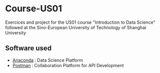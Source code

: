 # Course-US01
Exercices and project for the US01 course "Introduction to Data Science" followed at the Sino-European University of Technology of Shanghai University

## Software used
- [Anaconda](http://anaconda.com "Go to Anaconda website") : Data Science Platform
- [Postman](https://www.getpostman.com/ "Go to Postman website") : Collaboration Platform for API Development
